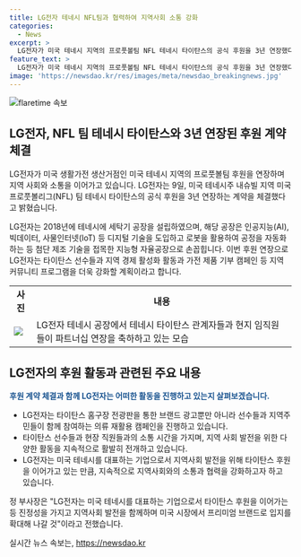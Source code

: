 ```yaml
---
title: LG전자 테네시 NFL팀과 협력하여 지역사회 소통 강화
categories:
  - News
excerpt: >
  LG전자가 미국 테네시 지역의 프로풋볼팀 NFL 테네시 타이탄스의 공식 후원을 3년 연장했다. LG전자는 지능형 자율공장을 운영하는데 초점을 맞추고 있으며, 후원을 통해 지역 경제와 커뮤니티 프로그램을 지원할 계획이다. LG전자의 댄 월리 COO는 지역사회 발전을 위해 함께 노력하며, 미국 시장에서 프리미엄 브랜드로 입지를 확대해 나갈 것이라고 밝혔다.
feature_text: >
  LG전자가 미국 테네시 지역의 프로풋볼팀 NFL 테네시 타이탄스의 공식 후원을 3년 연장했다. LG전자는 지능형 자율공장을 운영하는데 초점을 맞추고 있으며, 후원을 통해 지역 경제와 커뮤니티 프로그램을 지원할 계획이다. LG전자의 댄 월리 COO는 지역사회 발전을 위해 함께 노력하며, 미국 시장에서 프리미엄 브랜드로 입지를 확대해 나갈 것이라고 밝혔다.
image: 'https://newsdao.kr/res/images/meta/newsdao_breakingnews.jpg'
---
```


<p><img src="https://newsdao.kr/res/images/meta/newsdao_breakingnews.jpg" alt="flaretime 속보" /></p>

<h2 data-ke-size="size26">LG전자, NFL 팀 테네시 타이탄스와 3년 연장된 후원 계약 체결</h2>

<p data-ke-size="size16">LG전자가 미국 생활가전 생산거점인 미국 테네시 지역의 프로풋볼팀 후원을 연장하며 지역 사회와 소통을 이어가고 있습니다. LG전자는 9일, 미국 테네시주 내슈빌 지역 미국프로풋볼리그(NFL) 팀 테네시 타이탄스의 공식 후원을 3년 연장하는 계약을 체결했다고 밝혔습니다.</p>

<p data-ke-size="size16">LG전자는 2018년에 테네시에 세탁기 공장을 설립하였으며, 해당 공장은 인공지능(AI), 빅데이터, 사물인터넷(IoT) 등 디지털 기술을 도입하고 로봇을 활용하여 공정을 자동화하는 등 첨단 제조 기술을 접목한 지능형 자율공장으로 손꼽힙니다. 이번 후원 연장으로 LG전자는 타이탄스 선수들과 지역 경제 활성화 활동과 가전 제품 기부 캠페인 등 지역 커뮤니티 프로그램을 더욱 강화할 계획이라고 합니다.</p>

<table>
    <tr>
        <td style="text-align: center; height: 17px;"><b>사진</b></td>
        <td style="text-align: center; height: 17px;"><b>내용</b></td>
    </tr>
    <tr>
        <td><img src="이미지링크" /></td>
        <td>LG전자 테네시 공장에서 테네시 타이탄스 관계자들과 현지 임직원들이 파트너십 연장을 축하하고 있는 모습</td>
    </tr>
</table>

<h2 data-ke-size="size26">LG전자의 후원 활동과 관련된 주요 내용</h2>

<p data-ke-size="size16"><b><span style="color: #1a5490;">후원 계약 체결과 함께 LG전자는 어떠한 활동을 진행하고 있는지 살펴보겠습니다.</span></b></p>

<ul>
    <li>LG전자는 타이탄스 홈구장 전광판을 통한 브랜드 광고뿐만 아니라 선수들과 지역주민들이 함께 참여하는 의류 재활용 캠페인을 진행하고 있습니다.</li>
    <li>타이탄스 선수들과 현장 직원들과의 소통 시간을 가지며, 지역 사회 발전을 위한 다양한 활동을 지속적으로 활발히 전개하고 있습니다.</li>
    <li>LG전자는 미국 테네시를 대표하는 기업으로서 지역사회 발전을 위해 타이탄스 후원을 이어가고 있는 만큼, 지속적으로 지역사회와의 소통과 협력을 강화하고자 하고 있습니다.</li>
</ul>

<p data-ke-size="size16">정 부사장은 "LG전자는 미국 테네시를 대표하는 기업으로서 타이탄스 후원을 이어가는 등 진정성을 가지고 지역사회 발전을 함께하며 미국 시장에서 프리미엄 브랜드로 입지를 확대해 나갈 것"이라고 전했습니다.</p>
실시간 뉴스 속보는, <a href="https://newsdao.kr" rel="dofollow">https://newsdao.kr</a>


